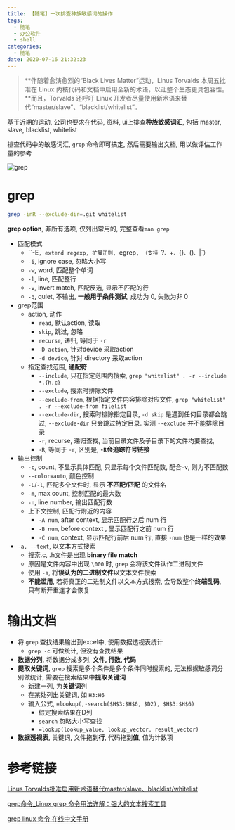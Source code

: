 ```yaml
---
title: 【随笔】一次排查种族敏感词的操作
tags:
  - 随笔
  - 办公软件
  - shell
categories:
  - 随笔
date: 2020-07-16 21:32:23
---
```


> **伴随着愈演愈烈的“Black Lives Matter”运动，Linus Torvalds 本周五批准在 Linux 内核代码和文档中启用全新的术语，以让整个生态更具包容性。**而且，Torvalds 还呼吁 Linux 开发者尽量使用新术语来替代“master/slave”、“blacklist/whitelist”。



基于近期的运动, 公司也要求在代码, 资料, ui上排查**种族敏感词汇**, 包括 master, slave, blacklist, whitelist

排查代码中的敏感词汇, `grep` 命令即可搞定, 然后需要输出文档, 用以做评估工作量的参考

![grep](https://cdn.jsdelivr.net/gh/Hosted-code/CloudImg@master/20200719123206.png)



<!-- more -->

# grep

```bash
grep -inR --exclude-dir=.git whitelist
```

**grep option**, 非所有选项, 仅列出常用的, 完整查看`man grep`

- 匹配模式
  - ``-E`, extend regexp, 扩展正则, `egrep`, （支持 `?`、`+`、`{}`、`()`、`|`）
  - `-i`, ignore case, 忽略大小写
  - `-w`, word,  匹配整个单词
  - `-l`, line, 匹配整行
  - `-v`, invert match,  匹配反选, 显示不匹配的行
  - `-q`, quiet, 不输出, **一般用于条件测试**, 成功为 0, 失败为非 0
- grep范围
  - action, 动作
    -  `read`, 默认action, 读取
    - `skip`,  跳过, 忽略
    - `recurse`, 递归,  等同于 `-r`
    - `-D action`, 针对device 采取action
    - `-d device`, 针对 directory 采取action
  - 指定查找范围, **通配符**
    - `--include`, 只在指定范围内搜索,  `grep "whitelist" . -r --include *.{h,c}`
    - `--exclude`, 搜索时排除文件
    - `--exclude-from`,  根据指定文件内容排除对应文件, `grep "whitelist" . -r --exclude-from filelist`
    - `--exclude-dir`, 搜索时排除指定目录, `-d skip` 是遇到任何目录都会跳过, `--exclude-dir` 只会跳过特定目录. 实测 `--exclude` 并不能排除目录
    - `-r`, recurse, 递归查找, 当前目录文件及子目录下的文件均要查找, 
    - `-R`, 等同于 `-r`, 区别是, **`-R`会追踪符号链接**
- 输出控制
  - `-c`, count, 不显示具体匹配, 只显示每个文件匹配数, 配合`-v`, 则为不匹配数
  - `--color=auto`,  颜色控制
  - `-L`/`-l`,  匹配多个文件时, 显示 **不匹配/匹配** 的文件名
  - `-m`, max count, 控制匹配的最大数
  - `-n`, line number, 输出匹配行数
  - 上下文控制, 匹配行附近的内容
    - `-A num`,  after context, 显示匹配行之后 num 行
    - `-B num`, before context , 显示匹配行之前 num 行
    - `-C num`,  context, 显示匹配行前后 num 行, 直接 `-num` 也是一样的效果
- `-a, --text`,  以文本方式搜索
  - 搜索.c, .h文件是出现 **binary file match**
  - 原因是文件内容中出现 `\000` 时, `grep` 会将该文件认作二进制文件
  - 使用 `-a`, 将**误认为的二进制文件**以文本文件搜索
  - **不能滥用**, 若将真正的二进制文件以文本方式搜索, 会导致整个**终端乱码**, 只有断开重连才会恢复

# 输出文档

- 将 `grep` 查找结果输出到excel中, 使用数据透视表统计
  - `grep -c` 可做统计, 但没有查找结果
- **数据分列,** 将数据分成多列, **文件, 行数, 代码**
- **提取关键词**, `grep` 搜索是多个条件是多个条件同时搜索的, 无法根据敏感词分别做统计, 需要在搜索结果中**提取关键词**
  - 新建一列, 为**关键词**列
  - 在某处列出关键词, 如 `H3:H6`
  - 输入公式, `=lookup(,-search($H$3:$H$6, $D2), $H$3:$H$6)`
    - 假定搜索结果在D列
    - `search` 忽略大小写查找
    - `=lookup(lookup_value, lookup_vector, result_vector)`
- **数据透视表**, 关键词, 文件拖到**行**, 代码拖到**值**, 值为计数项



# 参考链接

[Linus Torvalds批准启用新术语替代master/slave、blacklist/whitelist ](https://www.sohu.com/a/407125383_99956743)

[grep命令_Linux grep 命令用法详解：强大的文本搜索工具](https://man.linuxde.net/grep)

[grep linux 命令 在线中文手册](http://linux.51yip.com/search/grep)